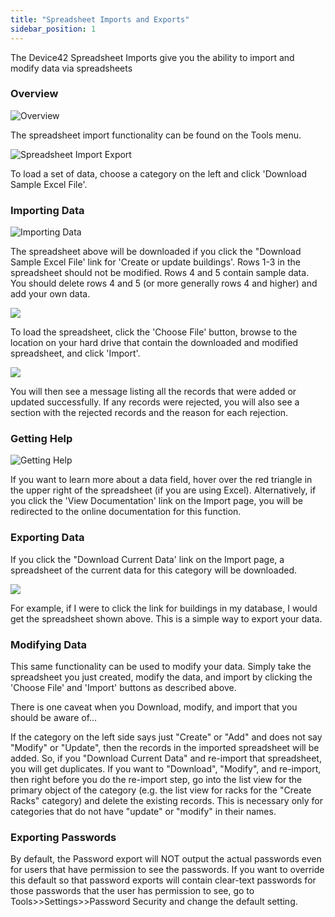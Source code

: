 ```yaml
---
title: "Spreadsheet Imports and Exports"
sidebar_position: 1
---
```


The Device42 Spreadsheet Imports give you the ability to import and modify data via spreadsheets

### Overview

![Overview](/assets/images/wpid6762-media_1395940948813.png)

The spreadsheet import functionality can be found on the Tools menu.

![Spreadsheet Import Export](/assets/images/2015_10_10-spreadsheets.png)

To load a set of data, choose a category on the left and click 'Download Sample Excel File'.

### Importing Data

![Importing Data](/assets/images/wpid6764-media_1395941222933.png)

The spreadsheet above will be downloaded if you click the "Download Sample Excel File' link for 'Create or update buildings'. Rows 1-3 in the spreadsheet should not be modified. Rows 4 and 5 contain sample data. You should delete rows 4 and 5 (or more generally rows 4 and higher) and add your own data.

![](/assets/images/wpid6767-media_1395942335185.png)

To load the spreadsheet, click the 'Choose File' button, browse to the location on your hard drive that contain the downloaded and modified spreadsheet, and click 'Import'.

![](/assets/images/wpid6768-media_1395943063333.png)

You will then see a message listing all the records that were added or updated successfully. If any records were rejected, you will also see a section with the rejected records and the reason for each rejection.

### Getting Help

![Getting Help](/assets/images/wpid6765-media_1395941563952.png)

If you want to learn more about a data field, hover over the red triangle in the upper right of the spreadsheet (if you are using Excel). Alternatively, if you click the 'View Documentation' link on the Import page, you will be redirected to the online documentation for this function.

### Exporting Data

If you click the "Download Current Data' link on the Import page, a spreadsheet of the current data for this category will be downloaded.

![](/assets/images/wpid6766-media_1395942145984.png)

For example, if I were to click the link for buildings in my database, I would get the spreadsheet shown above. This is a simple way to export your data.

### Modifying Data

This same functionality can be used to modify your data. Simply take the spreadsheet you just created, modify the data, and import by clicking the 'Choose File' and 'Import' buttons as described above.

There is one caveat when you Download, modify, and import that you should be aware of...

If the category on the left side says just "Create" or "Add" and does not say "Modify" or "Update", then the records in the imported spreadsheet will be added. So, if you "Download Current Data" and re-import that spreadsheet, you will get duplicates. If you want to "Download", "Modify", and re-import, then right before you do the re-import step, go into the list view for the primary object of the category (e.g. the list view for racks for the "Create Racks" category) and delete the existing records. This is necessary only for categories that do not have "update" or "modify" in their names.

### Exporting Passwords

By default, the Password export will NOT output the actual passwords even for users that have permission to see the passwords. If you want to override this default so that password exports will contain clear-text passwords for those passwords that the user has permission to see, go to Tools>>Settings>>Password Security and change the default setting.

